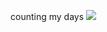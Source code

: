 counting my days
![](https://cdn.discordapp.com/attachments/1138549380589301822/1186078861990055966/Untitled1114_20231217175348.png?ex=6591f104&is=657f7c04&hm=231f6cd96c6a34bcfc4026c227d94346b8cd5a1279b849a538ad01b3aad57b2c&)
